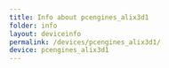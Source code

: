 ```yaml
---
title: Info about pcengines_alix3d1
folder: info
layout: deviceinfo
permalink: /devices/pcengines_alix3d1/
device: pcengines_alix3d1
---
```

